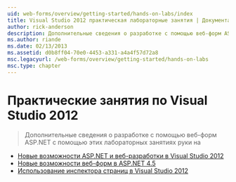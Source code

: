 ```yaml
---
uid: web-forms/overview/getting-started/hands-on-labs/index
title: Visual Studio 2012 практическая лабораторные занятия | Документация Майкрософт
author: rick-anderson
description: Дополнительные сведения о разработке с помощью веб-форм ASP.NET с помощью этих лабораторных занятиях руки на
ms.author: riande
ms.date: 02/13/2013
ms.assetid: d0b8ff04-70e0-4453-a331-a4a4f57d72a8
msc.legacyurl: /web-forms/overview/getting-started/hands-on-labs
msc.type: chapter
---
```

<a name="visual-studio-2012-hands-on-labs"></a>Практические занятия по Visual Studio 2012
====================
> Дополнительные сведения о разработке с помощью веб-форм ASP.NET с помощью этих лабораторных занятиях руки на


- [Новые возможности ASP.NET и веб-разработки в Visual Studio 2012](whats-new-in-aspnet-and-web-development-in-visual-studio-2012.md)
- [Новые возможности веб-форм в ASP.NET 4.5](whats-new-in-web-forms-in-aspnet-45.md)
- [Использование инспектора страниц в Visual Studio 2012](using-page-inspector-in-visual-studio-2012.md)
